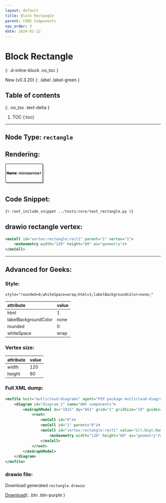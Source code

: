 ```yaml
---
layout: default
title: Block Rectangle
parent: CORE Components
nav_order: 3
date: 2024-01-12
---
```


# Block Rectangle
{: .d-inline-block .no_toc }

New (v0.3.20)
{: .label .label-green }

## Table of contents
{: .no_toc .text-delta }

1. TOC
{:toc}

---


## Node Type: ``rectangle``

## Rendering:

![lambda](output/jpg/rectangle.jpg)

## Code Snippet:

```python
{% root_include_snippet ../tests/core/test_rectangle.py %}
```

## drawio rectangle vertex:

```xml
<mxCell id="vertex:rectangle:rect1" parent="1" vertex="1">
    <mxGeometry width="120" height="60" as="geometry"/>
</mxCell>
```
---

## Advanced for Geeks:

### Style:
```html
style="rounded=0;whiteSpace=wrap;html=1;labelBackgroundColor=none;"
```

| attribute | value |
|:----------|:------|
|html| 1 |
|labelBackgroundColor| none |
|rounded| 0 |
|whiteSpace| wrap |

### Vertex size:

| attribute | value |
|:---------|:-----------|
| width    | 120  |
| height   |60|

### Full XML dump:
```xml
<mxfile host="multicloud-diagrams" agent="PIP package multicloud-diagrams. Generate resources in draw.io compatible format for Cloud infrastructure. Copyrights @ Roman Tsypuk 2023. MIT license." type="MultiCloud">
    <diagram id="diagram_1" name="AWS components">
        <mxGraphModel dx="1015" dy="661" grid="1" gridSize="10" guides="1" tooltips="1" connect="1" arrows="1" fold="1" page="1" pageScale="1" pageWidth="850" pageHeight="1100" math="0" shadow="1">
            <root>
                <mxCell id="0"/>
                <mxCell id="1" parent="0"/>
                <mxCell id="vertex:rectangle:rect1" value="&lt;b&gt;Name&lt;/b&gt;: microservice1" style="rounded=0;whiteSpace=wrap;html=1;labelBackgroundColor=none;" parent="1" vertex="1">
                    <mxGeometry width="120" height="60" as="geometry"/>
                </mxCell>
            </root>
        </mxGraphModel>
    </diagram>
</mxfile>
```

### drawio file:

Download generated ``rectangle.drawio``:

[Download](output/drawio/rectangle.drawio){: .btn .btn-purple }